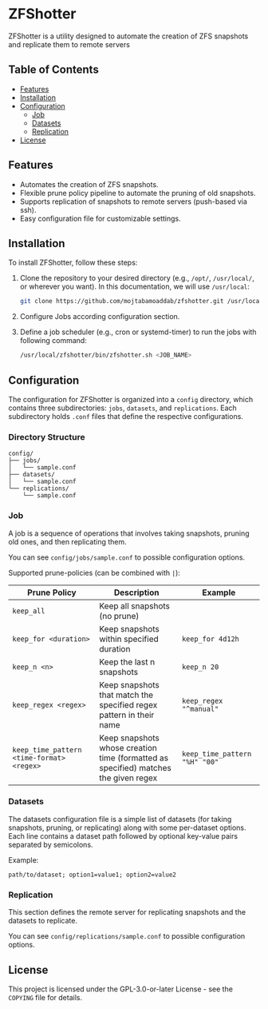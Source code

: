 # ZFShotter

ZFShotter is a utility designed to automate the creation of ZFS snapshots and
replicate them to remote servers


## Table of Contents
- [Features](#features)
- [Installation](#installation)
- [Configuration](#configuration)
  - [Job](#job)
  - [Datasets](#datasets)
  - [Replication](#replication)
- [License](#license)


## Features

- Automates the creation of ZFS snapshots.
- Flexible prune policy pipeline to automate the pruning of old snapshots.
- Supports replication of snapshots to remote servers (push-based via ssh).
- Easy configuration file for customizable settings.


## Installation

To install ZFShotter, follow these steps:

1. Clone the repository to your desired directory (e.g., `/opt/`, `/usr/local/`,
   or wherever you want). In this documentation, we will use `/usr/local`:

   ```bash
   git clone https://github.com/mojtabamoaddab/zfshotter.git /usr/local/zfshotter
   ```

2. Configure Jobs according configuration section.

3. Define a job scheduler (e.g., cron or systemd-timer) to run the jobs with following command:

   ```bash
   /usr/local/zfshotter/bin/zfshotter.sh <JOB_NAME>
   ```

## Configuration

The configuration for ZFShotter is organized into a `config` directory,
which contains three subdirectories: `jobs`, `datasets`, and `replications`.
Each subdirectory holds `.conf` files that define the respective configurations.


### Directory Structure

```
config/
├── jobs/
│   └── sample.conf
├── datasets/
│   └── sample.conf
└── replications/
    └── sample.conf
```


### Job

A job is a sequence of operations that involves taking snapshots, pruning old ones,
and then replicating them.

You can see `config/jobs/sample.conf` to possible configuration options.

Supported prune-policies (can be combined with `|`):

| Prune Policy          | Description                              | Example                |
|-----------------------|------------------------------------------|------------------------|
| `keep_all`            | Keep all snapshots (no prune)            |                        |
| `keep_for <duration>` | Keep snapshots within specified duration | `keep_for 4d12h`       |
| `keep_n <n>`          | Keep the last n snapshots                | `keep_n 20`            |
| `keep_regex <regex>`  | Keep snapshots that match the specified regex pattern in their name | `keep_regex "^manual"` |
| `keep_time_pattern <time-format> <regex>` | Keep snapshots whose creation time (formatted as specified) matches the given regex | `keep_time_pattern "%H" "00"` |


### Datasets

The datasets configuration file is a simple list of datasets  (for taking snapshots,
pruning, or replicating) along with some per-dataset options.
Each line contains a dataset path followed by optional key-value pairs separated by semicolons.

Example:
```
path/to/dataset; option1=value1; option2=value2
```


### Replication

This section defines the remote server for replicating snapshots and the datasets to replicate.

You can see `config/replications/sample.conf` to possible configuration options.



## License

This project is licensed under the GPL-3.0-or-later License -
see the `COPYING` file for details.
